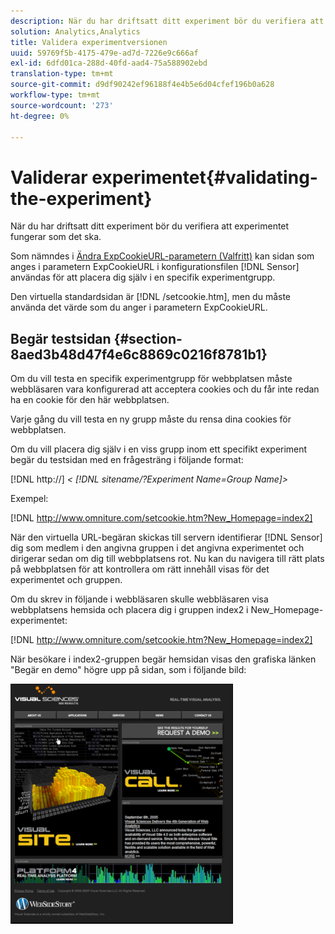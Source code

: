```yaml
---
description: När du har driftsatt ditt experiment bör du verifiera att experimentet fungerar som det ska.
solution: Analytics,Analytics
title: Validera experimentversionen
uuid: 59769f5b-4175-479e-ad7d-7226e9c666af
exl-id: 6dfd01ca-288d-40fd-aad4-75a588902ebd
translation-type: tm+mt
source-git-commit: d9df90242ef96188f4e4b5e6d04cfef196b0a628
workflow-type: tm+mt
source-wordcount: '273'
ht-degree: 0%

---
```


# Validerar experimentet{#validating-the-experiment}

När du har driftsatt ditt experiment bör du verifiera att experimentet fungerar som det ska.

Som nämndes i [Ändra ExpCookieURL-parametern (Valfritt)](../../home/c-undst-ctrld-exp/t-en-ctrld-exp/c-mod-expckurl-prm.md#concept-215bf86bab4e4ec0b0cc803ec48a8fcf) kan sidan som anges i parametern ExpCookieURL i konfigurationsfilen [!DNL Sensor] användas för att placera dig själv i en specifik experimentgrupp.

Den virtuella standardsidan är [!DNL /setcookie.htm], men du måste använda det värde som du anger i parametern ExpCookieURL.

## Begär testsidan {#section-8aed3b48d47f4e6c8869c0216f8781b1}

Om du vill testa en specifik experimentgrupp för webbplatsen måste webbläsaren vara konfigurerad att acceptera cookies och du får inte redan ha en cookie för den här webbplatsen.

Varje gång du vill testa en ny grupp måste du rensa dina cookies för webbplatsen.

Om du vill placera dig själv i en viss grupp inom ett specifikt experiment begär du testsidan med en frågesträng i följande format:

[!DNL http://] *&lt; [!DNL sitename/?Experiment Name=Group Name]>*

Exempel:

[!DNL http://www.omniture.com/setcookie.htm?New_Homepage=index2]

När den virtuella URL-begäran skickas till servern identifierar [!DNL Sensor] dig som medlem i den angivna gruppen i det angivna experimentet och dirigerar sedan om dig till webbplatsens rot. Nu kan du navigera till rätt plats på webbplatsen för att kontrollera om rätt innehåll visas för det experimentet och gruppen.

Om du skrev in följande i webbläsaren skulle webbläsaren visa webbplatsens hemsida och placera dig i gruppen index2 i New_Homepage-experimentet:

[!DNL http://www.omniture.com/setcookie.htm?New_Homepage=index2]

När besökare i index2-gruppen begär hemsidan visas den grafiska länken &quot;Begär en demo&quot; högre upp på sidan, som i följande bild:

![](assets/TestPage.png)

